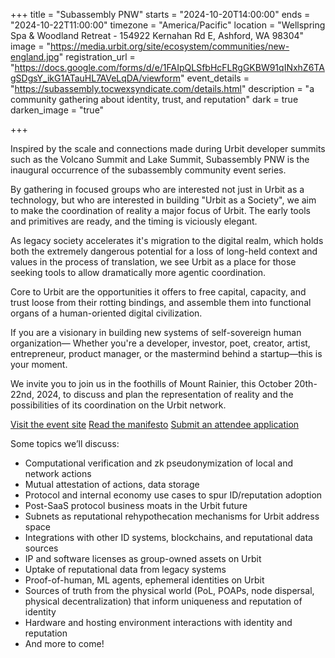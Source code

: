 +++
title = "Subassembly PNW"
starts = "2024-10-20T14:00:00"
ends = "2024-10-22T11:00:00"
timezone = "America/Pacific"
location = "Wellspring Spa & Woodland Retreat - 154922 Kernahan Rd E, Ashford, WA 98304"
image = "https://media.urbit.org/site/ecosystem/communities/new-england.jpg"
registration_url = "https://docs.google.com/forms/d/e/1FAIpQLSfbHcFLRgGKBW91qINxhZ6TAgSDgsY_ikG1ATauHL7AVeLqDA/viewform"
event_details = "https://subassembly.tocwexsyndicate.com/details.html"
description = "a community gathering about identity, trust, and reputation"
dark = true
darken_image = "true"

+++

Inspired by the scale and connections made during Urbit developer summits such as the Volcano Summit and Lake Summit, Subassembly PNW is the inaugural occurrence of the subassembly community event series.

By gathering in focused groups who are interested not just in Urbit as a technology, but who are interested in building "Urbit as a Society", we aim to make the coordination of reality a major focus of Urbit. The early tools and primitives are ready, and the timing is viciously elegant.

As legacy society accelerates it's migration to the digital realm, which holds both the extremely dangerous potential for a loss of long-held context and values in the process of translation, we see Urbit as a place for those seeking tools to allow dramatically more agentic coordination.

Core to Urbit are the opportunities it offers to free capital, capacity, and trust loose from their rotting bindings, and assemble them into functional organs of a human-oriented digital civilization.

If you are a visionary in building new systems of self-sovereign human organization— Whether you're a developer, investor, poet, creator, artist, entrepreneur, product manager, or the mastermind behind a startup—this is your moment.

We invite you to join us in the foothills of Mount Rainier, this October 20th-22nd, 2024, to discuss and plan the representation of reality and the possibilities of its coordination on the Urbit network.

[Visit the event site](https://subassembly.tocwexsyndicate.com)
[Read the manifesto](https://subassembly.tocwexsyndicate.com/manifesto.html)
[Submit an attendee application](https://docs.google.com/forms/d/e/1FAIpQLSfbHcFLRgGKBW91qINxhZ6TAgSDgsY_ikG1ATauHL7AVeLqDA/viewform)

Some topics we’ll discuss:
- Computational verification and zk pseudonymization of local and network actions
- Mutual attestation of actions, data storage
- Protocol and internal economy use cases to spur ID/reputation adoption
- Post-SaaS protocol business moats in the Urbit future
- Subnets as reputational rehypothecation mechanisms for Urbit address space
- Integrations with other ID systems, blockchains, and reputational data sources
- IP and software licenses as group-owned assets on Urbit
- Uptake of reputational data from legacy systems
- Proof-of-human, ML agents, ephemeral identities on Urbit
- Sources of truth from the physical world (PoL, POAPs, node dispersal, physical decentralization) that inform uniqueness and reputation of identity
- Hardware and hosting environment interactions with identity and reputation
- And more to come!

